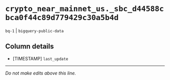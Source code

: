 # `crypto_near_mainnet_us._sbc_d44588cbca0f44c89d779429c30a5b4d`
`bq-1` | `bigquery-public-data`

## Column details
* [TIMESTAMP] `last_update`

-------------------------------------------------------------------------------
*Do not make edits above this line.*
